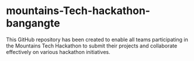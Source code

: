 # mountains-Tech-hackathon-bangangte
This GitHub repository has been created to enable all teams participating in the Mountains Tech Hackathon to submit their projects and collaborate effectively on various hackathon initiatives.
